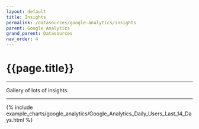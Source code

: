 ```yaml
---
layout: default
title: Insights
permalink: /datasources/google-analytics/insights
parent: Google Analytics
grand_parent: Datasources
nav_order: 4
---
```


# {{page.title}}

---

Gallery of lots of insights.

---

{% include example_charts/google_analytics/Google_Analytics_Daily_Users_Last_14_Days.html %} 



